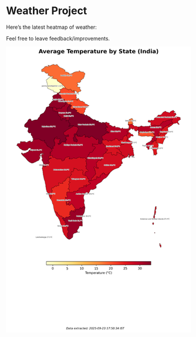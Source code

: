 # Weather Project

Here’s the latest heatmap of weather:

Feel free to leave feedback/improvements.

![India Heatmap](docs/assets/india_heatmap.png?v=D29094)
